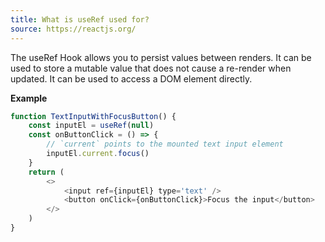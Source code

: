 ```yaml
---
title: What is useRef used for?
source: https://reactjs.org/
---
```


The useRef Hook allows you to persist values between renders. It can be used to store a mutable value that does not cause a re-render when updated. It can be used to access a DOM element directly.

**Example**

```js
function TextInputWithFocusButton() {
	const inputEl = useRef(null)
	const onButtonClick = () => {
		// `current` points to the mounted text input element
		inputEl.current.focus()
	}
	return (
		<>
			<input ref={inputEl} type='text' />
			<button onClick={onButtonClick}>Focus the input</button>
		</>
	)
}
```
